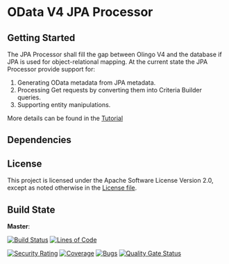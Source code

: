 # OData V4 JPA Processor

## Getting Started

The JPA Processor shall fill the gap between Olingo V4 and the database if JPA is used for object-relational mapping.
At the current state the JPA Processor provide support for:  
1. Generating OData metadata from JPA metadata.  
2. Processing Get requests by converting them into Criteria Builder queries.  
3. Supporting entity manipulations.  

More details can be found in the [Tutorial](https://github.com/SAP/olingo-jpa-processor-v4/blob/develop/jpa-tutorial/Tutorials/Introduction/Introduction.md)

## Dependencies

## License

This project is licensed under the Apache Software License Version 2.0, except as noted otherwise in the [License file](/LICENSE.txt).

## Build State

__Master__: 

[![Build Status](https://prod-build10200.wdf.sap.corp/job/odata-jpa/job/odata-jpa-odata-v4-jpa-processor-PR-linuxx86_64-linuxx86_64/badge/icon?style=plastic)](https://prod-build10200.wdf.sap.corp:443/job/odata-jpa/job/odata-jpa-odata-v4-jpa-processor-PR-linuxx86_64-linuxx86_64/) 
[![Lines of Code](https://sonarci.wdf.sap.corp:8443/sonar/api/badges/measure?key=com.sap.olingo%3Aodata-jpa&metric=ncloc)](https://sonarci.wdf.sap.corp:8443/sonar/dashboard?id=com.sap.olingo%3Aodata-jpa)

[![Security Rating](https://sonarci.wdf.sap.corp:8443/sonar/api/badges/measure?key=com.sap.olingo%3Aodata-jpa&metric=security_rating)](https://sonarci.wdf.sap.corp:8443/sonar/dashboard?id=com.sap.olingo%3Aodata-jpa)
[![Coverage](https://sonarci.wdf.sap.corp:8443/sonar/api/badges/measure?key=com.sap.olingo%3Aodata-jpa&metric=coverage)](https://sonarci.wdf.sap.corp:8443/sonar/dashboard?id=com.sap.olingo%3Aodata-jpa)
[![Bugs](https://sonarci.wdf.sap.corp:8443/sonar/api/badges/measure?key=com.sap.olingo%3Aodata-jpa&metric=bugs)](https://sonarci.wdf.sap.corp:8443/sonar/dashboard?id=com.sap.olingo%3Aodata-jpa)
[![Quality Gate Status](https://sonarci.wdf.sap.corp:8443/sonar/api/badges/measure?key=com.sap.olingo%3Aodata-jpa&metric=alert_status)](https://sonarci.wdf.sap.corp:8443/sonar/dashboard?id=com.sap.olingo%3Aodata-jpa)
